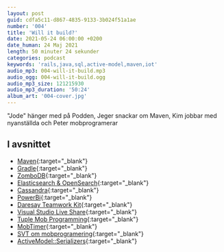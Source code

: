 ```yaml
---
layout: post
guid: cdfa5c11-d867-4835-9133-3b024f51a1ae
number: '004'
title: 'Will it build?'
date: 2021-05-24 06:00:00 +0200
date_human: 24 Maj 2021
length: 50 minuter 24 sekunder
categories: podcast
keywords: 'rails,java,sql,active-model,maven,iot'
audio_mp3: 004-will-it-build.mp3
audio_ogg: 004-will-it-build.ogg
audio_mp3_size: 121215930
audio_mp3_duration: '50:24'
album_art: '004-cover.jpg'
---
```


"Jode" hänger med på Podden, Jeger snackar om Maven, Kim jobbar med nyanställda och Peter mobprogramerar

<!--more-->

## I avsnittet

- [Maven](https://maven.apache.org/){:target="\_blank"}
- [Gradle](https://gradle.org/){:target="\_blank"}
- [ZomboDB](https://www.zombodb.com/){:target="\_blank"}
- [Elasticsearch & OpenSearch](https://www.elastic.co/what-is/opensearch){:target="\_blank"}
- [Cassandra](Casandra){:target="\_blank"}
- [PowerBi](https://powerbi.microsoft.com/en-us/){:target="\_blank"}
- [Daresay Teamwork Kit](https://daresay.co/teamwork-kit/){:target="\_blank"}
- [Visual Studio Live Share](https://visualstudio.microsoft.com/services/live-share/){:target="\_blank"}
- [Tuple Mob Programming](https://tuple.app/){:target="\_blank"}
- [MobTimer](https://agility.jahed.dev/){:target="\_blank"}
- [SVT om mobprogramering](ttps://medium.com/the-svt-tech-blog/100-of-the-team-in-a-mob-for-12-months-taking-mob-programming-a-couple-of-steps-further-3335f7994baf){:target="\_blank"}
- [ActiveModel::Serializers](https://github.com/rails-api/active_model_serializers){:target="\_blank"}
